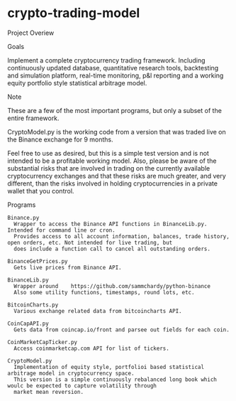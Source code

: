 # crypto-trading-model

Project Overiew

Goals

  Implement a complete cryptocurrency trading framework. Including continuously updated database, quantitative research tools,
  backtesting and simulation platform, real-time monitoring, p&l reporting and a working equity portfolio style statistical 
  arbitrage model.
  
Note

  These are a few of the most important programs, but only a subset of the entire framework.
  
  CryptoModel.py is the working code from a version that was traded live on the Binance exchange for 9 months.
  
  Feel free to use as desired, but this is a simple test version and is not intended to be a profitable working model. Also,
  please be aware of the substantial risks that are involved in trading on the currently available cryptocurrency exchanges and
  that these risks are much greater, and very different, than the risks involved in holding cryptocurrencies in a private wallet
  that you control.
  
  Programs
  
    Binance.py
      Wrapper to access the Binance API functions in BinanceLib.py. Intended for command line or cron.
      Provides access to all account information, balances, trade history, open orders, etc. Not intended for live trading, but
      does include a function call to cancel all outstanding orders.
      
    BinanceGetPrices.py
      Gets live prices from Binance API.
      
    BinanceLib.py
      Wrapper around    https://github.com/sammchardy/python-binance
      Also some utility functions, timestamps, round lots, etc.
      
    BitcoinCharts.py
      Various exchange related data from bitcoincharts API.
      
    CoinCapAPI.py
      Gets data from coincap.io/front and parsee out fields for each coin.
      
    CoinMarketCapTicker.py
      Access coinmarketcap.com API for list of tickers.
      
    CryptoModel.py
      Implementation of equity style, portfolioi based statistical arbitrage model in cryptocurrency space.
      This version is a simple continuously rebalanced long book which woulc be expected to capture volatility through
      market mean reversion.
      
